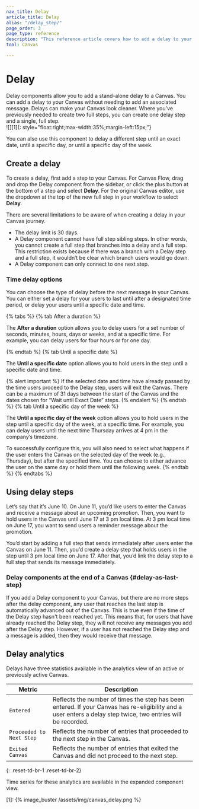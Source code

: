```yaml
---
nav_title: Delay 
article_title: Delay 
alias: "/delay_step/"
page_order: 3
page_type: reference
description: "This reference article covers how to add a delay to your Canvas without needing to add an associated message."
tool: Canvas

---
```


# Delay

Delay components allow you to add a stand-alone delay to a Canvas. You can add a delay to your Canvas without needing to add an associated message. Delays can make your Canvas look cleaner. Where you've previously needed to create two full steps, you can create one delay step and a single, full step. <br> ![][1]{: style="float:right;max-width:35%;margin-left:15px;"}

You can also use this component to delay a different step until an exact date, until a specific day, or until a specific day of the week.

## Create a delay

To create a delay, first add a step to your Canvas. For Canvas Flow, drag and drop the Delay component from the sidebar, or click the <i class="fas fa-plus-circle"></i> plus button at the bottom of a step and select **Delay**. For the original Canvas editor, use the dropdown at the top of the new full step in your workflow to select **Delay**.

There are several limitations to be aware of when creating a delay in your Canvas journey.
- The delay limit is 30 days.
- A Delay component cannot have full step sibling steps. In other words, you cannot create a full step that branches into a delay and a full step. This restriction exists because if there was a branch with a Delay step and a full step, it wouldn’t be clear which branch users would go down.
- A Delay component can only connect to one next step.

### Time delay options

You can choose the type of delay before the next message in your Canvas. You can either set a delay for your users to last until after a designated time period, or delay your users until a specific date and time.

{% tabs %}
  {% tab After a duration %}

  The **After a duration** option allows you to delay users for a set number of seconds, minutes, hours, days or weeks, and at a specific time. For example, you can delay users for four hours or for one day.

  {% endtab %}
  {% tab Until a specific date %}

  The **Until a specific date** option allows you to hold users in the step until a specific date and time.

  {% alert important %}
  If the selected date and time have already passed by the time users proceed to the Delay step, users will exit the Canvas. There can be a maximum of 31 days between the start of the Canvas and the dates chosen for “Wait until Exact Date” steps.
  {% endalert %}
  {% endtab %}
  {% tab Until a specific day of the week %}

  The **Until a specific day of the week** option allows you to hold users in the step until a specific day of the week, at a specific time. For example, you can delay users until the next time Thursday arrives at 4 pm in the company’s timezone. 

  To successfully configure this, you will also need to select what happens if the user enters the Canvas on the selected day of the week (e.g., Thursday), but after the specified time. You can choose to either advance the user on the same day or hold them until the following week.
  {% endtab %}
{% endtabs %}

## Using delay steps

Let’s say that it’s June 10. On June 11, you’d like users to enter the Canvas and receive a message about an upcoming promotion. Then, you want to hold users in the Canvas until June 17 at 3 pm local time. At 3 pm local time on June 17, you want to send users a reminder message about the promotion.

You’d start by adding a full step that sends immediately after users enter the Canvas on June 11. Then, you’d create a delay step that holds users in the step until 3 pm local time on June 17. After that, you’d link the delay step to a full step that sends its message immediately.

### Delay components at the end of a Canvas {#delay-as-last-step}

If you add a Delay component to your Canvas, but there are no more steps after the delay component, any user that reaches the last step is automatically advanced out of the Canvas. This is true even if the time of the Delay step hasn't been reached yet. This means that, for users that have already reached the Delay step, they will not receive any messages you add after the Delay step. However, if a user has not reached the Delay step and a message is added, then they would receive that message.

## Delay analytics

Delays have three statistics available in the analytics view of an active or previously active Canvas.

| Metric | Description |
|---|---|
| `Entered` | Reflects the number of times the step has been entered. If your Canvas has re-eligibility and a user enters a delay step twice, two entries will be recorded. |
| `Proceeded to Next Step` | Reflects the number of entries that proceeded to the next step in the Canvas. |
| `Exited Canvas` | Reflects the number of entries that exited the Canvas and did not proceed to the next step. |
{: .reset-td-br-1 .reset-td-br-2}

Time series for these analytics are available in the expanded component view.

[1]: {% image_buster /assets/img/canvas_delay.png %}
